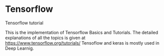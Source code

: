 # Tensorflow
Tensorflow tutorial

This is the implementation of Tensorflow Basics and Tutorials.
The detailed explanations of all the topics is given at https://www.tensorflow.org/tutorials/
Tensoflow and keras is mostly used in Deep Learnig.
